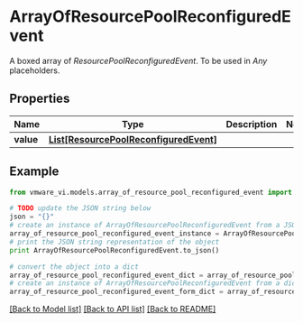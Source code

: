 # ArrayOfResourcePoolReconfiguredEvent

A boxed array of *ResourcePoolReconfiguredEvent*. To be used in *Any* placeholders. 

## Properties
Name | Type | Description | Notes
------------ | ------------- | ------------- | -------------
**value** | [**List[ResourcePoolReconfiguredEvent]**](ResourcePoolReconfiguredEvent.md) |  | 

## Example

```python
from vmware_vi.models.array_of_resource_pool_reconfigured_event import ArrayOfResourcePoolReconfiguredEvent

# TODO update the JSON string below
json = "{}"
# create an instance of ArrayOfResourcePoolReconfiguredEvent from a JSON string
array_of_resource_pool_reconfigured_event_instance = ArrayOfResourcePoolReconfiguredEvent.from_json(json)
# print the JSON string representation of the object
print ArrayOfResourcePoolReconfiguredEvent.to_json()

# convert the object into a dict
array_of_resource_pool_reconfigured_event_dict = array_of_resource_pool_reconfigured_event_instance.to_dict()
# create an instance of ArrayOfResourcePoolReconfiguredEvent from a dict
array_of_resource_pool_reconfigured_event_form_dict = array_of_resource_pool_reconfigured_event.from_dict(array_of_resource_pool_reconfigured_event_dict)
```
[[Back to Model list]](../README.md#documentation-for-models) [[Back to API list]](../README.md#documentation-for-api-endpoints) [[Back to README]](../README.md)


